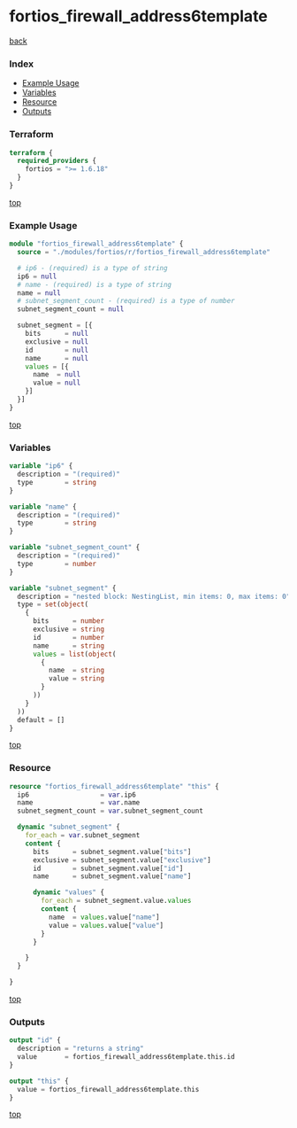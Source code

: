 # fortios_firewall_address6template

[back](../fortios.md)

### Index

- [Example Usage](#example-usage)
- [Variables](#variables)
- [Resource](#resource)
- [Outputs](#outputs)

### Terraform

```terraform
terraform {
  required_providers {
    fortios = ">= 1.6.18"
  }
}
```

[top](#index)

### Example Usage

```terraform
module "fortios_firewall_address6template" {
  source = "./modules/fortios/r/fortios_firewall_address6template"

  # ip6 - (required) is a type of string
  ip6 = null
  # name - (required) is a type of string
  name = null
  # subnet_segment_count - (required) is a type of number
  subnet_segment_count = null

  subnet_segment = [{
    bits      = null
    exclusive = null
    id        = null
    name      = null
    values = [{
      name  = null
      value = null
    }]
  }]
}
```

[top](#index)

### Variables

```terraform
variable "ip6" {
  description = "(required)"
  type        = string
}

variable "name" {
  description = "(required)"
  type        = string
}

variable "subnet_segment_count" {
  description = "(required)"
  type        = number
}

variable "subnet_segment" {
  description = "nested block: NestingList, min items: 0, max items: 0"
  type = set(object(
    {
      bits      = number
      exclusive = string
      id        = number
      name      = string
      values = list(object(
        {
          name  = string
          value = string
        }
      ))
    }
  ))
  default = []
}
```

[top](#index)

### Resource

```terraform
resource "fortios_firewall_address6template" "this" {
  ip6                  = var.ip6
  name                 = var.name
  subnet_segment_count = var.subnet_segment_count

  dynamic "subnet_segment" {
    for_each = var.subnet_segment
    content {
      bits      = subnet_segment.value["bits"]
      exclusive = subnet_segment.value["exclusive"]
      id        = subnet_segment.value["id"]
      name      = subnet_segment.value["name"]

      dynamic "values" {
        for_each = subnet_segment.value.values
        content {
          name  = values.value["name"]
          value = values.value["value"]
        }
      }

    }
  }

}
```

[top](#index)

### Outputs

```terraform
output "id" {
  description = "returns a string"
  value       = fortios_firewall_address6template.this.id
}

output "this" {
  value = fortios_firewall_address6template.this
}
```

[top](#index)